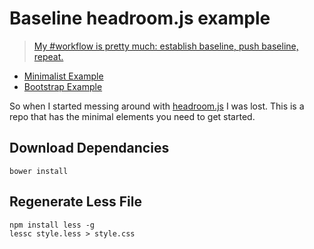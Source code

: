 # Baseline headroom.js example

> [My #workflow is pretty much: establish baseline, push baseline, repeat.](https://twitter.com/thomasreggi/status/474309298839764992)

* [Minimalist Example](http://reggi.github.io/example-headroom.js)
* [Bootstrap Example](http://reggi.github.io/example-headroom.js/bootstrap.html)

So when I started messing around with [headroom.js](http://wicky.nillia.ms/headroom.js/) I was lost. This is a repo that has the minimal elements you need to get started.

## Download Dependancies

```
bower install
```

## Regenerate Less File

```
npm install less -g
lessc style.less > style.css
```
